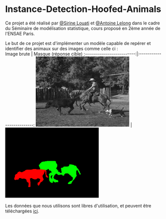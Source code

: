 # Instance-Detection-Hoofed-Animals
Ce projet a été réalisé par [@Sirine Louati](https://github.com/sirinelouati) et [@Antoine Lelong](https://github.com/AntoineLlg) dans le cadre du Séminaire de modélisation statistique, cours proposé en 2ème année de l'ENSAE Paris.

Le but de ce projet est d'implémenter un modèle capable de repérer et identifier des animaux sur des images comme celle ci :  
Image brute             |  Masque (réponse cible)
:-------------------------:|:-------------------------:
![Image Brute](HoofedAnimals/org/1.png)  |  ![Masque](HoofedAnimals/mask/1_mask.png)  

Les données que nous utilisons sont libres d'utilisation, et peuvent être téléchargées [ici](https://web.engr.oregonstate.edu/~sinisa/HoofedAnimalsDataset.html).  
